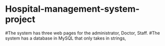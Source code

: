 # Hospital-management-system-project
#The system has three web pages for the administrator, Doctor, Staff.
#The system has a database in MySQL that only takes in strings, 
